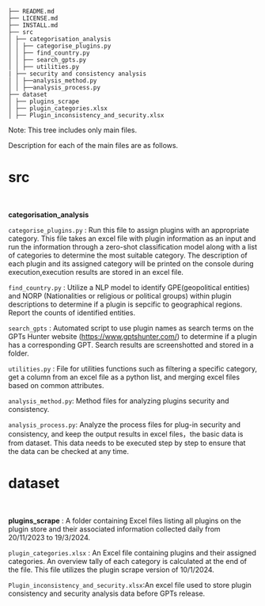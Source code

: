 ```
├── README.md
├── LICENSE.md
├── INSTALL.md
├── src
│ ├── categorisation_analysis
│ │ ├── categorise_plugins.py
│ │ ├── find_country.py
│ │ ├── search_gpts.py
│ │ ├── utilities.py
| ├── security and consistency analysis
│ │ ├──analysis_method.py
│ │ ├──analysis_process.py
├── dataset
│ ├── plugins_scrape
│ ├── plugin_categories.xlsx
│ ├── Plugin_inconsistency_and_security.xlsx
```

Note: This tree includes only main files.

Description for each of the main files are as follows.

<h1>src</h1>
<br>

**categorisation_analysis**
<br>

```categorise_plugins.py``` : Run this file to assign plugins with an appropriate category. This file takes an excel file with plugin information as an input and run the information through a zero-shot classification model along with a list of categories to determine the most suitable category. The description of each plugin and its assigned category will be printed on the console during execution,execution results are stored in an excel file. 

```find_country.py``` : Utilize a NLP model to identify GPE(geopolitical entities) and NORP (Nationalities or religious or political groups) within plugin descriptions to determine if a plugin is sepcific to geographical regions. Report the counts of identified entities.

```search_gpts``` : Automated script to use plugin names as search terms on the GPTs Hunter website (https://www.gptshunter.com/) to determine if a plugin has a corresponding GPT. Search results are screenshotted and stored in a folder.

```utilities.py``` : File for utilities functions such as filtering a specific category, get a column from an excel file as a python list, and merging excel files based on common attributes. 

```analysis_method.py```: Method files for analyzing plugins security and consistency.

```analysis_process.py```: Analyze the process files for plug-in security and consistency, and keep the output results in excel files，the basic data is from dataset. This data needs to be executed step by step to ensure that the data can be checked at any time. 

<h1>dataset</h1>
<br>  

**plugins_scrape** : A folder containing Excel files listing all plugins on the plugin store and their associated information collected daily from 20/11/2023 to 19/3/2024.
<br>

```plugin_categories.xlsx``` : An Excel file containing plugins and their assigned categories. An overview tally of each category is calculated at the end of the file. This file utilizes the plugin scrape version of 10/1/2024.

```Plugin_inconsistency_and_security.xlsx```:An excel file used to store plugin consistency and security analysis data before GPTs release.

